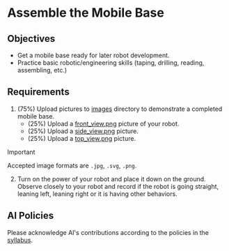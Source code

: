# Assemble the Mobile Base

## Objectives
- Get a mobile base ready for later robot development.
- Practice basic robotic/engineering skills (taping, drilling, reading, assembling, etc.)

## Requirements
1. (75%) Upload pictures to [images](/images/) directory to demonstrate a completed mobile base.
   - (25%) Upload a [front_view.png](/front_view.png) picture of your robot.
   - (25%) Upload a [side_view.png](/images/side_view.png) picture.
   - (25%) Upload a [top_view.png](/images/top_view.png) picture.
 > [!IMPORTANT]
 > Accepted image formats are `.jpg`, `.svg`, `.png`.

2. Turn on the power of your robot and place it down on the ground.
   Observe closely to your robot and record if the robot is going straight, leaning left, leaning right or it is having other behaviors.

## AI Policies
Please acknowledge AI's contributions according to the policies in the [syllabus](https://linzhanguca.github.io/_docs/robotics2-2025/syllabus.pdf).
